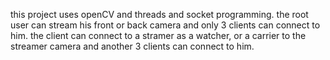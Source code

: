 this project uses openCV and threads and socket programming.
the root user can stream his front or back camera and only 3 clients can connect to him.
the client can connect to a stramer as a watcher, or a carrier to the streamer camera and another 3 clients can connect to him.
